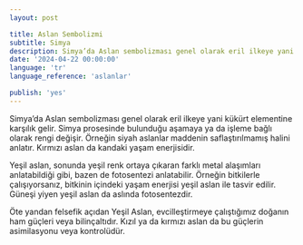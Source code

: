 ```yaml
---
layout: post

title: Aslan Sembolizmi
subtitle: Simya
description: Simya’da Aslan sembolizması genel olarak eril ilkeye yani kükürt elementine karşılık gelir. 
date: '2024-04-22 00:00:00'
language: 'tr'
language_reference: 'aslanlar'

publish: 'yes'
---
```

Simya’da Aslan sembolizması genel olarak eril ilkeye yani kükürt elementine karşılık gelir. Simya prosesinde bulunduğu aşamaya ya da işleme bağlı olarak rengi değişir. Örneğin siyah aslanlar maddenin saflaştırılmamış halini anlatır. Kırmızı aslan da kandaki yaşam enerjisidir. 

Yeşil aslan, sonunda yeşil renk ortaya çıkaran farklı metal alaşımları anlatabildiği gibi, bazen de fotosentezi anlatabilir. Örneğin bitkilerle çalışıyorsanız, bitkinin içindeki yaşam enerjisi yeşil aslan ile tasvir edilir. Güneşi yiyen yeşil aslan da aslında fotosentezdir. 

Öte yandan felsefik açıdan Yeşil Aslan, evcilleştirmeye çalıştığımız doğanın ham güçleri veya bilinçaltıdır. Kızıl ya da kırmızı aslan da bu güçlerin asimilasyonu veya kontrolüdür. 
